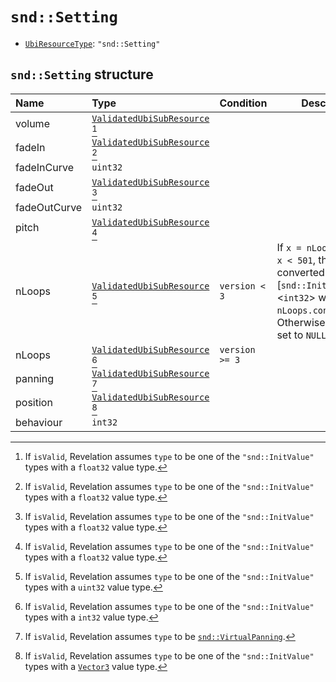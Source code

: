 # `snd::Setting`

- [`UbiResourceType`](./index.md#ubiresourcetype-string): `"snd::Setting"`

## `snd::Setting` structure

| Name | Type | Condition | Description |
| :-- | :-- | :-- | --- |
| volume | [`ValidatedUbiSubResource`](./index.md#validatedubisubresource-structure) [^1] |  |  |
| fadeIn | [`ValidatedUbiSubResource`](./index.md#validatedubisubresource-structure) [^1] |  |  |
| fadeInCurve | `uint32` |  |  |
| fadeOut | [`ValidatedUbiSubResource`](./index.md#validatedubisubresource-structure) [^1] |  |  |
| fadeOutCurve | `uint32` |  |  |
| pitch | [`ValidatedUbiSubResource`](./index.md#validatedubisubresource-structure) [^1] |  |  |
| nLoops | [`ValidatedUbiSubResource`](./index.md#validatedubisubresource-structure) [^2] | `version < 3` | If `x = nLoops.Get(), x < 501`, this field is converted to [`snd::InitValueConst`]<`int32`> with `nLoops.const = x`. Otherwise, this field is set to `NULL`. |
| nLoops | [`ValidatedUbiSubResource`](./index.md#validatedubisubresource-structure) [^3] | `version >= 3` |  |
| panning | [`ValidatedUbiSubResource`](./index.md#validatedubisubresource-structure) [^4] |  |  |
| position | [`ValidatedUbiSubResource`](./index.md#validatedubisubresource-structure) [^5] |  |  |
| behaviour | `int32` |  |  |

[^1]: If `isValid`, Revelation assumes `type` to be one of the `"snd::InitValue"` types with a `float32` value type.
[^2]: If `isValid`, Revelation assumes `type` to be one of the `"snd::InitValue"` types with a `uint32` value type.
[^3]: If `isValid`, Revelation assumes `type` to be one of the `"snd::InitValue"` types with a `int32` value type.
[^4]: If `isValid`, Revelation assumes `type` to be [`snd::VirtualPanning`](./snd-virtualpanning.md).
[^5]: If `isValid`, Revelation assumes `type` to be one of the `"snd::InitValue"` types with a [`Vector3`](../base.md#vector3-structure) value type.
